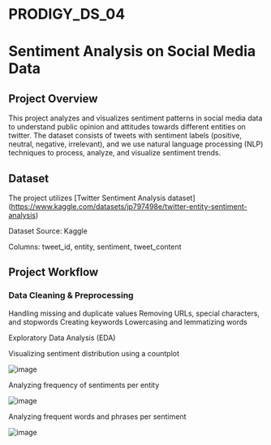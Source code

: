 # PRODIGY_DS_04

# Sentiment Analysis on Social Media Data

## Project Overview

This project analyzes and visualizes sentiment patterns in social media data to understand public opinion and attitudes towards different entities on twitter. The dataset consists of tweets with sentiment labels (positive, neutral, negative, irrelevant), and we use natural language processing (NLP) techniques to process, analyze, and visualize sentiment trends.

## Dataset

The project utilizes [Twitter Sentiment Analysis dataset] (https://www.kaggle.com/datasets/jp797498e/twitter-entity-sentiment-analysis)

Dataset Source: Kaggle

Columns: tweet_id, entity, sentiment, tweet_content

## Project Workflow

### Data Cleaning & Preprocessing

Handling missing and duplicate values
Removing URLs, special characters, and stopwords
Creating keywords
Lowercasing and lemmatizing words

Exploratory Data Analysis (EDA)

Visualizing sentiment distribution using a countplot

![image](https://github.com/user-attachments/assets/012a198e-315c-4dfc-9719-2e1c6577a6de)

Analyzing frequency of sentiments per entity

![image](https://github.com/user-attachments/assets/dc97549f-6c9b-4096-bd7c-93b2cddddb66)

Analyzing frequent words and phrases per sentiment

![image](https://github.com/user-attachments/assets/641c6e9a-6ae0-4d02-95e0-c921044137ea)


